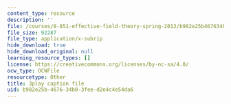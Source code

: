 ```yaml
---
content_type: resource
description: ''
file: /courses/8-851-effective-field-theory-spring-2013/b982e25b467634b03feed2e4c4e54da6_ogrcXqbvbL4.srt
file_size: 92287
file_type: application/x-subrip
hide_download: true
hide_download_original: null
learning_resource_types: []
license: https://creativecommons.org/licenses/by-nc-sa/4.0/
ocw_type: OCWFile
resourcetype: Other
title: 3play caption file
uid: b982e25b-4676-34b0-3fee-d2e4c4e54da6
---
```


